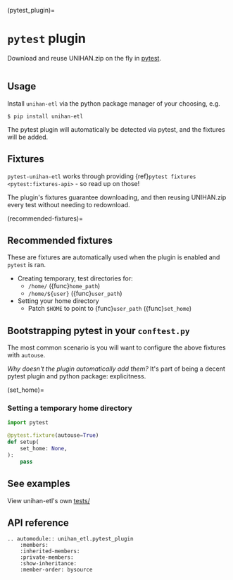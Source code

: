 (pytest_plugin)=

# `pytest` plugin

Download and reuse UNIHAN.zip on the fly in [pytest].

```{module} unihan_etl.pytest_plugin

```

[pytest]: https://docs.pytest.org/

## Usage

Install `unihan-etl` via the python package manager of your choosing, e.g.

```console
$ pip install unihan-etl
```

The pytest plugin will automatically be detected via pytest, and the fixtures will be added.

## Fixtures

`pytest-unihan-etl` works through providing {ref}`pytest fixtures <pytest:fixtures-api>` - so read up on
those!

The plugin's fixtures guarantee downloading, and then reusing UNIHAN.zip every
test without needing to redownload.

(recommended-fixtures)=

## Recommended fixtures

These are fixtures are automatically used when the plugin is enabled and `pytest` is ran.

- Creating temporary, test directories for:
  - `/home/` ({func}`home_path`)
  - `/home/${user}` ({func}`user_path`)
- Setting your home directory
  - Patch `$HOME` to point to {func}`user_path` ({func}`set_home`)
## Bootstrapping pytest in your `conftest.py`

The most common scenario is you will want to configure the above fixtures with `autouse`.

_Why doesn't the plugin automatically add them?_ It's part of being a decent pytest plugin and
python package: explicitness.

(set_home)=

### Setting a temporary home directory

```python
import pytest

@pytest.fixture(autouse=True)
def setup(
    set_home: None,
):
    pass
```

## See examples

View unihan-etl's own [tests/](https://github.com/cihai/unihan-etl/tree/master/tests)

## API reference

```{eval-rst}
.. automodule:: unihan_etl.pytest_plugin
    :members:
    :inherited-members:
    :private-members:
    :show-inheritance:
    :member-order: bysource
```
